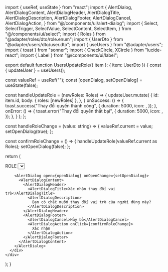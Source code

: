 import { useRef, useState } from "react";
import {
  AlertDialog,
  AlertDialogContent,
  AlertDialogHeader,
  AlertDialogTitle,
  AlertDialogDescription,
  AlertDialogFooter,
  AlertDialogCancel,
  AlertDialogAction,
} from "@/components/ui/alert-dialog";
import {
  Select,
  SelectTrigger,
  SelectValue,
  SelectContent,
  SelectItem,
} from "@/components/ui/select";
import { Roles } from "@adapter/roles/dto/role.enum";
import { UserDto } from "@adapter/users/dto/user.dto";
import { useUsers } from "@adapter/users";
import { toast } from "sonner";
import { CheckCircle, XCircle } from "lucide-react";
import { Label } from "@/components/ui/label";

export default function UsersUpdateRole({ item }: { item: UserDto }) {
  const { updateUser } = useUsers();

  const valueRef = useRef<string>("");
  const [openDialog, setOpenDialog] = useState(false);

  const handleUpdateRole = (newRoles: Roles) => {
    updateUser.mutate(
      {
        id: item.id,
        body: { roles: [newRoles] },
      },
      {
        onSuccess: () => {
          toast.success("Thay đổi quyền thành công", {
            duration: 5000,
            icon: <CheckCircle className="h-5 w-5 text-green-500" />,
          });
        },
        onError: () => {
          toast.error("Thay đổi quyền thất bại", {
            duration: 5000,
            icon: <XCircle className="h-5 w-5 text-red-500" />,
          });
        },
      }
    );
  };

  const handleRoleChange = (value: string) => {
    valueRef.current = value;
    setOpenDialog(true);
  };

  const confirmRoleChange = () => {
    handleUpdateRole(valueRef.current as Roles);
    setOpenDialog(false);
  };

  return (
    <div className="grid grid-cols-2 gap-4">
      <div className="flex flex-col gap-3">
        <Label htmlFor="ROLE">ROLE</Label>
        <Select value={item.roles[0]?.name} onValueChange={handleRoleChange}>
          <SelectTrigger id="type" className="w-full">
            <SelectValue placeholder="Select a role" />
          </SelectTrigger>
          <SelectContent>
            {Object.values(Roles).map((role) => (
              <SelectItem key={role} value={role}>
                {role}
              </SelectItem>
            ))}
          </SelectContent>
        </Select>

        <AlertDialog open={openDialog} onOpenChange={setOpenDialog}>
          <AlertDialogContent>
            <AlertDialogHeader>
              <AlertDialogTitle>Xác nhận thay đổi vai trò</AlertDialogTitle>
              <AlertDialogDescription>
                Bạn có chắc muốn thay đổi vai trò của người dùng này?
              </AlertDialogDescription>
            </AlertDialogHeader>
            <AlertDialogFooter>
              <AlertDialogCancel>Hủy bỏ</AlertDialogCancel>
              <AlertDialogAction onClick={confirmRoleChange}>
                Xác nhận
              </AlertDialogAction>
            </AlertDialogFooter>
          </AlertDialogContent>
        </AlertDialog>
      </div>
    </div>
  );
}
